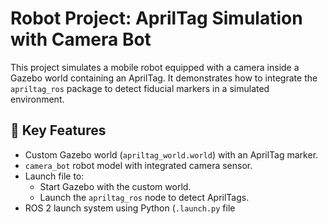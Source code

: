 # Robot Project: AprilTag Simulation with Camera Bot

This project simulates a mobile robot equipped with a camera inside a Gazebo world containing an AprilTag. It demonstrates how to integrate the `apriltag_ros` package to detect fiducial markers in a simulated environment.

## 🧠 Key Features

- Custom Gazebo world (`apriltag_world.world`) with an AprilTag marker.
- `camera_bot` robot model with integrated camera sensor.
- Launch file to:
  - Start Gazebo with the custom world.
  - Launch the `apriltag_ros` node to detect AprilTags.
- ROS 2 launch system using Python (`.launch.py` file

